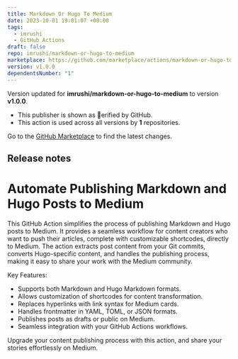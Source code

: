 ```yaml
---
title: Markdown Or Hugo To Medium
date: 2023-10-01 19:01:07 +00:00
tags:
  - imrushi
  - GitHub Actions
draft: false
repo: imrushi/markdown-or-hugo-to-medium
marketplace: https://github.com/marketplace/actions/markdown-or-hugo-to-medium
version: v1.0.0
dependentsNumber: "1"
---
```



Version updated for **imrushi/markdown-or-hugo-to-medium** to version **v1.0.0**.
- This publisher is shown as erified by GitHub.
- This action is used across all versions by **1** repositories.

Go to the [GitHub Marketplace](https://github.com/marketplace/actions/markdown-or-hugo-to-medium) to find the latest changes.

## Release notes

# Automate Publishing Markdown and Hugo Posts to Medium

This GitHub Action simplifies the process of publishing Markdown and Hugo posts to Medium. It provides a seamless workflow for content creators who want to push their articles, complete with customizable shortcodes, directly to Medium. The action extracts post content from your Git commits, converts Hugo-specific content, and handles the publishing process, making it easy to share your work with the Medium community.

Key Features:

- Supports both Markdown and Hugo Markdown formats.
- Allows customization of shortcodes for content transformation.
- Replaces hyperlinks with link syntax for Medium cards.
- Handles frontmatter in YAML, TOML, or JSON formats.
- Publishes posts as drafts or public on Medium.
- Seamless integration with your GitHub Actions workflows. 

Upgrade your content publishing process with this action, and share your stories effortlessly on Medium.
